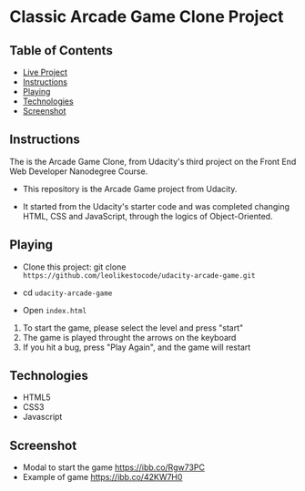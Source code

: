 # Classic Arcade Game Clone Project

## Table of Contents

  - [Live Project](https://leolikestocode.github.io/udacity-arcade-game)
  - [Instructions](#instructions)
  - [Playing](#playing)
  - [Technologies](#technologies)
  - [Screenshot](#screenshot)

## Instructions

The is the Arcade Game Clone, from Udacity's third project on the Front End Web Developer Nanodegree Course.

* This repository is the Arcade Game project from Udacity.

* It started from the Udacity's starter code and was completed changing HTML, CSS and JavaScript, through the logics of Object-Oriented.

## Playing

* Clone this project: git clone `https://github.com/leolikestocode/udacity-arcade-game.git`

* cd `udacity-arcade-game`

* Open `index.html`

1. To start the game, please select the level and press "start"
2. The game is played throught the arrows on the keyboard
3. If you hit a bug, press "Play Again", and the game will restart

## Technologies

- HTML5
- CSS3
- Javascript

## Screenshot
* Modal to start the game
https://ibb.co/Rgw73PC
* Example of game
https://ibb.co/42KW7H0